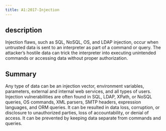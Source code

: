 ```yaml
---
title: A1:2017-Injection
---
```


## description 
Injection flaws, such as SQL, NoSQL, OS, and LDAP injection, occur when untrusted data is sent to an interpreter as part of a command or query. The attacker’s hostile data can trick the interpreter into executing unintended commands or accessing data without proper authorization.

## Summary
Any type of data can be an injection vector, environment variables, parameters, external and internal web services, and all types of users. Injection vulnerabilities are often found in SQL, LDAP, XPath, or NoSQL queries, OS commands, XML parsers, SMTP headers, expression languages, and ORM queries. It can be resulted in data loss, corruption, or disclosure to unauthorized parties, loss of accountability, or denial of access. It can be prevented by keeping data separate from commands and queries.